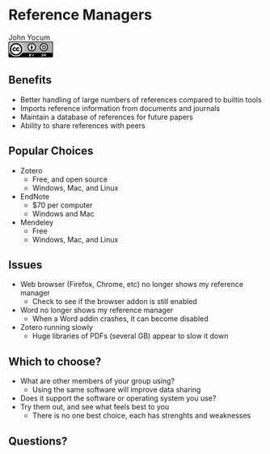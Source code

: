 # Reference Managers
John Yocum  
![CC BY-SA 4.0](../images/cc_by-sa_4.png)  



## Benefits

- Better handling of large numbers of references compared to builtin tools
- Imports reference information from documents and journals
- Maintain a database of references for future papers
- Ability to share references with peers

## Popular Choices

- Zotero 
    - Free, and open source
    - Windows, Mac, and Linux
- EndNote
    - $70 per computer
    - Windows and Mac
- Mendeley
    - Free
    - Windows, Mac, and Linux

## Issues

- Web browser (Firefox, Chrome, etc) no longer shows my reference manager
    - Check to see if the browser addon is still enabled
- Word no longer shows my reference manager
    - When a Word addin crashes, it can become disabled
- Zotero running slowly
    - Huge libraries of PDFs (several GB) appear to slow it down

## Which to choose?

- What are other members of your group using?
    - Using the same software will improve data sharing
- Does it support the software or operating system you use?
- Try them out, and see what feels best to you
    - There is no one best choice, each has strenghts and weaknesses

## Questions?
